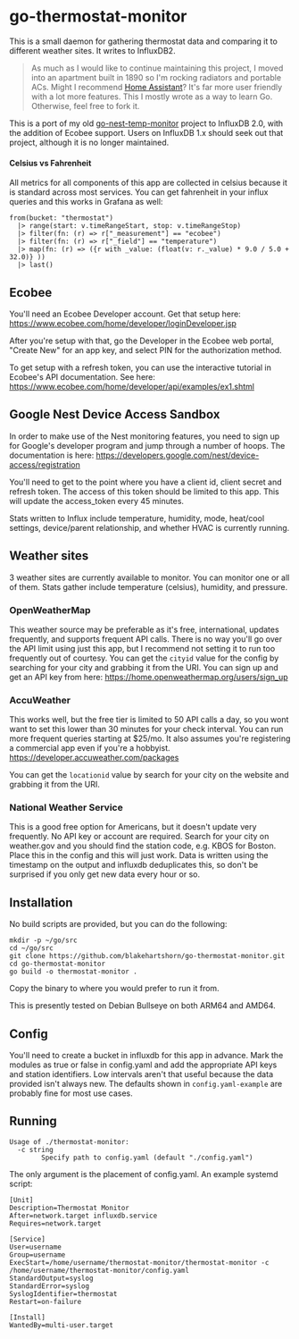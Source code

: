 # go-thermostat-monitor
This is a small daemon for gathering thermostat data and comparing it to different weather sites. It writes to InfluxDB2.

> As much as I would like to continue maintaining this project, I moved into an apartment built in 1890 so I'm rocking radiators and portable ACs. Might I recommend [Home Assistant](https://www.home-assistant.io/)? It's far more user friendly with a lot more features. This I mostly wrote as a way to learn Go. Otherwise, feel free to fork it.

This is a port of my old [go-nest-temp-monitor](https://github.com/blakehartshorn/go-nest-temp-monitor) project to InfluxDB 2.0, with the addition of Ecobee support. Users on InfluxDB 1.x should seek out that project, although it is no longer maintained.

#### Celsius vs Fahrenheit
All metrics for all components of this app are collected in celsius because it is standard across most services. You can get fahrenheit in your influx queries and this works in Grafana as well:
```
from(bucket: "thermostat")
  |> range(start: v.timeRangeStart, stop: v.timeRangeStop)
  |> filter(fn: (r) => r["_measurement"] == "ecobee")
  |> filter(fn: (r) => r["_field"] == "temperature")
  |> map(fn: (r) => ({r with _value: (float(v: r._value) * 9.0 / 5.0 + 32.0)} ))
  |> last()
```

## Ecobee
You'll need an Ecobee Developer account. Get that setup here: https://www.ecobee.com/home/developer/loginDeveloper.jsp

After you're setup with that, go the Developer in the Ecobee web portal, "Create New" for an app key, and select PIN for the authorization method.

To get setup with a refresh token, you can use the interactive tutorial in Ecobee's API documentation. See here: https://www.ecobee.com/home/developer/api/examples/ex1.shtml

## Google Nest Device Access Sandbox
In order to make use of the Nest monitoring features, you need to sign up for Google's developer program and jump through a number of hoops. The documentation is here: https://developers.google.com/nest/device-access/registration

You'll need to get to the point where you have a client id, client secret and refresh token. The access of this token should be limited to this app. This will update the access_token every 45 minutes. 

Stats written to Influx include temperature, humidity, mode, heat/cool settings, device/parent relationship, and whether HVAC is currently running.

## Weather sites
3 weather sites are currently available to monitor. You can monitor one or all of them. Stats gather include temperature (celsius), humidity, and pressure.

### OpenWeatherMap
This weather source may be preferable as it's free, international, updates frequently, and supports frequent API calls. There is no way you'll go over the API limit using just this app, but I recommend not setting it to run too frequently out of courtesy. You can get the `cityid` value for the config by searching for your city and grabbing it from the URI. You can sign up and get an API key from here: https://home.openweathermap.org/users/sign_up

### AccuWeather
This works well, but the free tier is limited to 50 API calls a day, so you wont want to set this lower than 30 minutes for your check interval. You can run more frequent queries starting at $25/mo. It also assumes you're registering a commercial app even if you're a hobbyist. https://developer.accuweather.com/packages

You can get the `locationid` value by search for your city on the website and grabbing it from the URI.

### National Weather Service
This is a good free option for Americans, but it doesn't update very frequently. No API key or account are required. Search for your city on weather.gov and you should find the station code, e.g. KBOS for Boston. Place this in the config and this will just work. Data is written using the timestamp on the output and influxdb deduplicates this, so don't be surprised if you only get new data every hour or so.

## Installation
No build scripts are provided, but you can do the following:
```
mkdir -p ~/go/src
cd ~/go/src
git clone https://github.com/blakehartshorn/go-thermostat-monitor.git
cd go-thermostat-monitor
go build -o thermostat-monitor .
```
Copy the binary to where you would prefer to run it from.

This is presently tested on Debian Bullseye on both ARM64 and AMD64.

## Config
You'll need to create a bucket in influxdb for this app in advance. Mark the modules as true or false in config.yaml and add the appropriate API keys and station identifiers. Low intervals aren't that useful because the data provided isn't always new. The defaults shown in `config.yaml-example` are probably fine for most use cases.

## Running
```
Usage of ./thermostat-monitor:
  -c string
        Specify path to config.yaml (default "./config.yaml")
```
The only argument is the placement of config.yaml. An example systemd script:
```
[Unit]
Description=Thermostat Monitor
After=network.target influxdb.service
Requires=network.target

[Service]
User=username
Group=username
ExecStart=/home/username/thermostat-monitor/thermostat-monitor -c /home/username/thermostat-monitor/config.yaml
StandardOutput=syslog
StandardError=syslog
SyslogIdentifier=thermostat
Restart=on-failure

[Install]
WantedBy=multi-user.target
```

